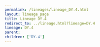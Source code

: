 ```yaml
---
permalink: /lineages/lineage_DY.4.html
layout: lineage_page
title: Lineage DY.4
redirect_to: ../lineage.html?lineage=DY.4
lineage: DY.4
parent: 
children: ['DY.4']
---
```

